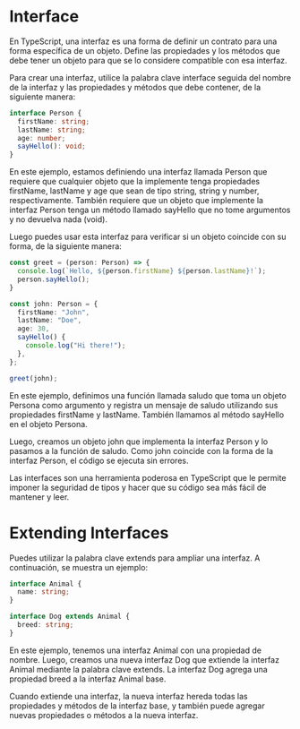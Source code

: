 # Interface

En TypeScript, una interfaz es una forma de definir un contrato para una forma específica de un objeto. Define las propiedades y los métodos que debe tener un objeto para que se lo considere compatible con esa interfaz.

Para crear una interfaz, utilice la palabra clave interface seguida del nombre de la interfaz y las propiedades y métodos que debe contener, de la siguiente manera:
```ts
interface Person {
  firstName: string;
  lastName: string;
  age: number;
  sayHello(): void;
}
```

En este ejemplo, estamos definiendo una interfaz llamada Person que requiere que cualquier objeto que la implemente tenga propiedades firstName, lastName y age que sean de tipo string, string y number, respectivamente. También requiere que un objeto que implemente la interfaz Person tenga un método llamado sayHello que no tome argumentos y no devuelva nada (void).

Luego puedes usar esta interfaz para verificar si un objeto coincide con su forma, de la siguiente manera:

```ts
const greet = (person: Person) => {
  console.log(`Hello, ${person.firstName} ${person.lastName}!`);
  person.sayHello();
}

const john: Person = {
  firstName: "John",
  lastName: "Doe",
  age: 30,
  sayHello() {
    console.log("Hi there!");
  },
};

greet(john);
```

En este ejemplo, definimos una función llamada saludo que toma un objeto Persona como argumento y registra un mensaje de saludo utilizando sus propiedades firstName y lastName. También llamamos al método sayHello en el objeto Persona.

Luego, creamos un objeto john que implementa la interfaz Person y lo pasamos a la función de saludo. Como john coincide con la forma de la interfaz Person, el código se ejecuta sin errores.

Las interfaces son una herramienta poderosa en TypeScript que le permite imponer la seguridad de tipos y hacer que su código sea más fácil de mantener y leer.

# Extending Interfaces

Puedes utilizar la palabra clave extends para ampliar una interfaz. A continuación, se muestra un ejemplo:

```ts
interface Animal {
  name: string;
}

interface Dog extends Animal {
  breed: string;
}
```

En este ejemplo, tenemos una interfaz Animal con una propiedad de nombre. Luego, creamos una nueva interfaz Dog que extiende la interfaz Animal mediante la palabra clave extends. La interfaz Dog agrega una propiedad breed a la interfaz Animal base.

Cuando extiende una interfaz, la nueva interfaz hereda todas las propiedades y métodos de la interfaz base, y también puede agregar nuevas propiedades o métodos a la nueva interfaz.
